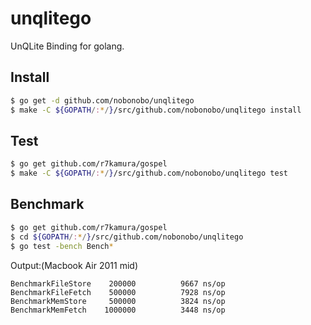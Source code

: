 unqlitego
=========

UnQLite Binding for golang.

Install
---------

```sh
$ go get -d github.com/nobonobo/unqlitego
$ make -C ${GOPATH/:*/}/src/github.com/nobonobo/unqlitego install
```

Test
---------
```sh
$ go get github.com/r7kamura/gospel
$ make -C ${GOPATH/:*/}/src/github.com/nobonobo/unqlitego test
```

Benchmark
----------

```sh
$ go get github.com/r7kamura/gospel
$ cd ${GOPATH/:*/}/src/github.com/nobonobo/unqlitego
$ go test -bench Bench*
```

Output:(Macbook Air 2011 mid)

```
BenchmarkFileStore	  200000	      9667 ns/op
BenchmarkFileFetch	  500000	      7928 ns/op
BenchmarkMemStore	  500000	      3824 ns/op
BenchmarkMemFetch	 1000000	      3448 ns/op
```
